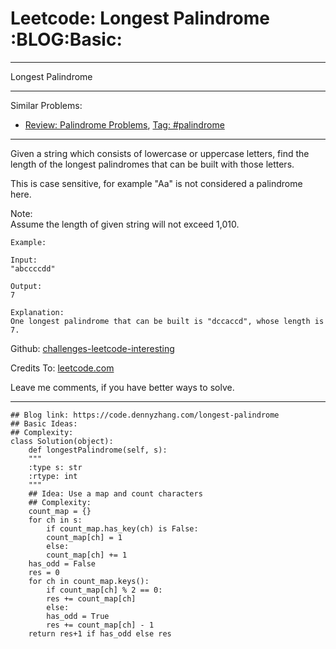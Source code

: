 
# Leetcode: Longest Palindrome     :BLOG:Basic:

---

Longest Palindrome  

---

Similar Problems:  

-   [Review: Palindrome Problems](https://code.dennyzhang.com/review-palindrome), [Tag: #palindrome](https://code.dennyzhang.com/tag/palindrome)

---

Given a string which consists of lowercase or uppercase letters, find the length of the longest palindromes that can be built with those letters.  

This is case sensitive, for example "Aa" is not considered a palindrome here.  

Note:  
Assume the length of given string will not exceed 1,010.  

    Example:
    
    Input:
    "abccccdd"
    
    Output:
    7
    
    Explanation:
    One longest palindrome that can be built is "dccaccd", whose length is 7.

Github: [challenges-leetcode-interesting](https://github.com/DennyZhang/challenges-leetcode-interesting/tree/master/problems/longest-palindrome)  

Credits To: [leetcode.com](https://leetcode.com/problems/longest-palindrome/description/)  

Leave me comments, if you have better ways to solve.  

---

    ## Blog link: https://code.dennyzhang.com/longest-palindrome
    ## Basic Ideas:
    ## Complexity:
    class Solution(object):
        def longestPalindrome(self, s):
    	"""
    	:type s: str
    	:rtype: int
    	"""
    	## Idea: Use a map and count characters
    	## Complexity:
    	count_map = {}
    	for ch in s:
    	    if count_map.has_key(ch) is False:
    		count_map[ch] = 1
    	    else:
    		count_map[ch] += 1
    	has_odd = False
    	res = 0
    	for ch in count_map.keys():
    	    if count_map[ch] % 2 == 0:
    		res += count_map[ch]
    	    else:
    		has_odd = True
    		res += count_map[ch] - 1
    	return res+1 if has_odd else res

